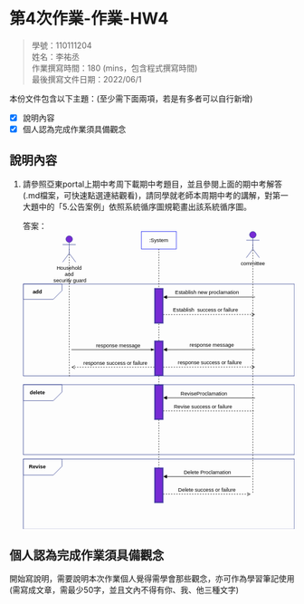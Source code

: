 # 第4次作業-作業-HW4
>
>學號：110111204
><br />
>姓名：李祐丞
><br />
>作業撰寫時間：180 (mins，包含程式撰寫時間)
><br />
>最後撰寫文件日期：2022/06/1
>

本份文件包含以下主題：(至少需下面兩項，若是有多者可以自行新增)
- [x] 說明內容
- [x] 個人認為完成作業須具備觀念

## 說明內容

1. 請參照亞東portal上期中考周下載期中考題目，並且參閱上面的期中考解答(.md檔案，可快速點選連結觀看)，請同學就老師本周期中考的講解，對第一大題中的「5.公告案例」依照系統循序圖規範畫出該系統循序圖。

    答案：<svg xmlns="http://www.w3.org/2000/svg" xmlns:xlink="http://www.w3.org/1999/xlink" version="1.1" width="621px" viewBox="-0.5 -0.5 621 681" content="&lt;mxfile&gt;&lt;diagram id=&quot;u11_YsqlWgxVqFmYNEy7&quot; name=&quot;第1頁&quot;&gt;&lt;mxGraphModel dx=&quot;831&quot; dy=&quot;568&quot; grid=&quot;1&quot; gridSize=&quot;10&quot; guides=&quot;1&quot; tooltips=&quot;1&quot; connect=&quot;1&quot; arrows=&quot;1&quot; fold=&quot;0&quot; page=&quot;1&quot; pageScale=&quot;1&quot; pageWidth=&quot;850&quot; pageHeight=&quot;1100&quot; math=&quot;0&quot; shadow=&quot;0&quot;&gt;&lt;root&gt;&lt;mxCell id=&quot;0&quot;/&gt;&lt;mxCell id=&quot;1&quot; parent=&quot;0&quot;/&gt;&lt;mxCell id=&quot;11&quot; value=&quot;&quot; style=&quot;group&quot; vertex=&quot;1&quot; connectable=&quot;0&quot; parent=&quot;1&quot;&gt;&lt;mxGeometry x=&quot;120&quot; y=&quot;130&quot; width=&quot;620&quot; height=&quot;210&quot; as=&quot;geometry&quot;/&gt;&lt;/mxCell&gt;&lt;mxCell id=&quot;3&quot; value=&quot;&quot; style=&quot;rounded=0;whiteSpace=wrap;html=1;strokeColor=#2f3d8e;fillColor=none;fillStyle=hatch;fontColor=#ffffff;&quot; parent=&quot;11&quot; vertex=&quot;1&quot;&gt;&lt;mxGeometry width=&quot;620&quot; height=&quot;210&quot; as=&quot;geometry&quot;/&gt;&lt;/mxCell&gt;&lt;mxCell id=&quot;5&quot; value=&quot;&quot; style=&quot;verticalLabelPosition=bottom;verticalAlign=top;html=1;shape=card;whiteSpace=wrap;size=20;arcSize=12;strokeColor=#2f3d8e;fillColor=none;rotation=-180;&quot; vertex=&quot;1&quot; parent=&quot;11&quot;&gt;&lt;mxGeometry width=&quot;88.57142857142857&quot; height=&quot;35&quot; as=&quot;geometry&quot;/&gt;&lt;/mxCell&gt;&lt;mxCell id=&quot;10&quot; value=&quot;&amp;lt;font style=&amp;quot;font-size: 12px;&amp;quot;&amp;gt;add&amp;lt;/font&amp;gt;&quot; style=&quot;text;strokeColor=none;fillColor=none;html=1;fontSize=24;fontStyle=1;verticalAlign=middle;align=center;&quot; vertex=&quot;1&quot; parent=&quot;11&quot;&gt;&lt;mxGeometry y=&quot;8.75&quot; width=&quot;63.265306122448955&quot; height=&quot;17.5&quot; as=&quot;geometry&quot;/&gt;&lt;/mxCell&gt;&lt;mxCell id=&quot;2&quot; value=&quot;:System&quot; style=&quot;rounded=0;whiteSpace=wrap;html=1;gradientColor=none;fillColor=none;strokeColor=#0A11F0;&quot; parent=&quot;1&quot; vertex=&quot;1&quot;&gt;&lt;mxGeometry x=&quot;390&quot; y=&quot;10&quot; width=&quot;80&quot; height=&quot;40&quot; as=&quot;geometry&quot;/&gt;&lt;/mxCell&gt;&lt;mxCell id=&quot;18&quot; value=&quot;&quot; style=&quot;edgeStyle=none;html=1;exitX=0.5;exitY=1;exitDx=0;exitDy=0;dashed=1;endArrow=none;endFill=0;&quot; edge=&quot;1&quot; parent=&quot;1&quot; source=&quot;2&quot; target=&quot;7&quot;&gt;&lt;mxGeometry relative=&quot;1&quot; as=&quot;geometry&quot;&gt;&lt;mxPoint x=&quot;-205&quot; y=&quot;320&quot; as=&quot;targetPoint&quot;/&gt;&lt;mxPoint x=&quot;-205&quot; y=&quot;-100&quot; as=&quot;sourcePoint&quot;/&gt;&lt;/mxGeometry&gt;&lt;/mxCell&gt;&lt;mxCell id=&quot;35&quot; style=&quot;edgeStyle=none;html=1;exitX=1;exitY=0.25;exitDx=0;exitDy=0;fontSize=12;startArrow=block;startFill=1;endArrow=none;endFill=0;&quot; edge=&quot;1&quot; parent=&quot;1&quot; source=&quot;7&quot;&gt;&lt;mxGeometry relative=&quot;1&quot; as=&quot;geometry&quot;&gt;&lt;mxPoint x=&quot;650&quot; y=&quot;159.72413793103453&quot; as=&quot;targetPoint&quot;/&gt;&lt;/mxGeometry&gt;&lt;/mxCell&gt;&lt;mxCell id=&quot;37&quot; value=&quot;Establish new proclamation&quot; style=&quot;edgeLabel;html=1;align=center;verticalAlign=middle;resizable=0;points=[];fontSize=12;labelBackgroundColor=none;&quot; vertex=&quot;1&quot; connectable=&quot;0&quot; parent=&quot;35&quot;&gt;&lt;mxGeometry x=&quot;0.1251&quot; relative=&quot;1&quot; as=&quot;geometry&quot;&gt;&lt;mxPoint x=&quot;-18&quot; y=&quot;-10&quot; as=&quot;offset&quot;/&gt;&lt;/mxGeometry&gt;&lt;/mxCell&gt;&lt;mxCell id=&quot;36&quot; style=&quot;edgeStyle=none;html=1;exitX=1;exitY=0.75;exitDx=0;exitDy=0;fontSize=12;startArrow=none;startFill=0;endArrow=open;endFill=0;dashed=1;&quot; edge=&quot;1&quot; parent=&quot;1&quot; source=&quot;7&quot;&gt;&lt;mxGeometry relative=&quot;1&quot; as=&quot;geometry&quot;&gt;&lt;mxPoint x=&quot;650&quot; y=&quot;199.72413793103453&quot; as=&quot;targetPoint&quot;/&gt;&lt;/mxGeometry&gt;&lt;/mxCell&gt;&lt;mxCell id=&quot;38&quot; value=&quot;&amp;lt;span style=&amp;quot;&amp;quot;&amp;gt;Establish&amp;amp;nbsp;&amp;amp;nbsp;success or failure&amp;amp;nbsp;&amp;amp;nbsp;&amp;lt;/span&amp;gt;&quot; style=&quot;edgeLabel;html=1;align=center;verticalAlign=middle;resizable=0;points=[];fontSize=12;labelBackgroundColor=none;&quot; vertex=&quot;1&quot; connectable=&quot;0&quot; parent=&quot;36&quot;&gt;&lt;mxGeometry x=&quot;-0.2295&quot; y=&quot;2&quot; relative=&quot;1&quot; as=&quot;geometry&quot;&gt;&lt;mxPoint x=&quot;19&quot; y=&quot;-8&quot; as=&quot;offset&quot;/&gt;&lt;/mxGeometry&gt;&lt;/mxCell&gt;&lt;mxCell id=&quot;7&quot; value=&quot;&quot; style=&quot;shape=ext;double=1;rounded=0;whiteSpace=wrap;html=1;strokeColor=#2f3d8e;fillColor=#772bd4;&quot; vertex=&quot;1&quot; parent=&quot;1&quot;&gt;&lt;mxGeometry x=&quot;420&quot; y=&quot;140&quot; width=&quot;20&quot; height=&quot;80&quot; as=&quot;geometry&quot;/&gt;&lt;/mxCell&gt;&lt;mxCell id=&quot;27&quot; style=&quot;edgeStyle=none;html=1;exitX=0.5;exitY=0;exitDx=0;exitDy=0;entryX=0.5;entryY=1;entryDx=0;entryDy=0;fontSize=12;startArrow=none;startFill=0;endArrow=none;endFill=0;dashed=1;&quot; edge=&quot;1&quot; parent=&quot;1&quot; source=&quot;26&quot; target=&quot;7&quot;&gt;&lt;mxGeometry relative=&quot;1&quot; as=&quot;geometry&quot;/&gt;&lt;/mxCell&gt;&lt;mxCell id=&quot;30&quot; style=&quot;edgeStyle=none;html=1;exitX=0;exitY=0.25;exitDx=0;exitDy=0;fontSize=12;startArrow=classicThin;startFill=1;endArrow=none;endFill=0;&quot; edge=&quot;1&quot; parent=&quot;1&quot; source=&quot;26&quot;&gt;&lt;mxGeometry relative=&quot;1&quot; as=&quot;geometry&quot;&gt;&lt;mxPoint x=&quot;230&quot; y=&quot;280&quot; as=&quot;targetPoint&quot;/&gt;&lt;/mxGeometry&gt;&lt;/mxCell&gt;&lt;mxCell id=&quot;34&quot; value=&quot;response message&quot; style=&quot;edgeLabel;html=1;align=center;verticalAlign=middle;resizable=0;points=[];fontSize=12;labelBackgroundColor=none;&quot; vertex=&quot;1&quot; connectable=&quot;0&quot; parent=&quot;30&quot;&gt;&lt;mxGeometry x=&quot;-0.114&quot; y=&quot;-1&quot; relative=&quot;1&quot; as=&quot;geometry&quot;&gt;&lt;mxPoint y=&quot;-9&quot; as=&quot;offset&quot;/&gt;&lt;/mxGeometry&gt;&lt;/mxCell&gt;&lt;mxCell id=&quot;31&quot; style=&quot;edgeStyle=none;html=1;exitX=0;exitY=0.75;exitDx=0;exitDy=0;fontSize=12;startArrow=none;startFill=0;endArrow=open;endFill=0;dashed=1;&quot; edge=&quot;1&quot; parent=&quot;1&quot; source=&quot;26&quot;&gt;&lt;mxGeometry relative=&quot;1&quot; as=&quot;geometry&quot;&gt;&lt;mxPoint x=&quot;230&quot; y=&quot;320.07317073170736&quot; as=&quot;targetPoint&quot;/&gt;&lt;/mxGeometry&gt;&lt;/mxCell&gt;&lt;mxCell id=&quot;33&quot; value=&quot;response&amp;amp;nbsp;success or failure &amp;amp;nbsp;&quot; style=&quot;edgeLabel;html=1;align=center;verticalAlign=middle;resizable=0;points=[];fontSize=12;labelBackgroundColor=none;&quot; vertex=&quot;1&quot; connectable=&quot;0&quot; parent=&quot;31&quot;&gt;&lt;mxGeometry x=&quot;-0.0869&quot; y=&quot;1&quot; relative=&quot;1&quot; as=&quot;geometry&quot;&gt;&lt;mxPoint y=&quot;-11&quot; as=&quot;offset&quot;/&gt;&lt;/mxGeometry&gt;&lt;/mxCell&gt;&lt;mxCell id=&quot;39&quot; style=&quot;edgeStyle=none;html=1;exitX=1;exitY=0.25;exitDx=0;exitDy=0;fontSize=12;startArrow=block;startFill=1;endArrow=none;endFill=0;&quot; edge=&quot;1&quot; parent=&quot;1&quot; source=&quot;26&quot;&gt;&lt;mxGeometry relative=&quot;1&quot; as=&quot;geometry&quot;&gt;&lt;mxPoint x=&quot;650&quot; y=&quot;279.72413793103453&quot; as=&quot;targetPoint&quot;/&gt;&lt;/mxGeometry&gt;&lt;/mxCell&gt;&lt;mxCell id=&quot;41&quot; value=&quot;&amp;lt;span style=&amp;quot;&amp;quot;&amp;gt;response message&amp;lt;/span&amp;gt;&quot; style=&quot;edgeLabel;html=1;align=center;verticalAlign=middle;resizable=0;points=[];fontSize=12;labelBackgroundColor=none;&quot; vertex=&quot;1&quot; connectable=&quot;0&quot; parent=&quot;39&quot;&gt;&lt;mxGeometry x=&quot;0.1054&quot; y=&quot;-1&quot; relative=&quot;1&quot; as=&quot;geometry&quot;&gt;&lt;mxPoint x=&quot;-6&quot; y=&quot;-11&quot; as=&quot;offset&quot;/&gt;&lt;/mxGeometry&gt;&lt;/mxCell&gt;&lt;mxCell id=&quot;40&quot; style=&quot;edgeStyle=none;html=1;exitX=1;exitY=0.75;exitDx=0;exitDy=0;dashed=1;fontSize=12;startArrow=none;startFill=0;endArrow=open;endFill=0;&quot; edge=&quot;1&quot; parent=&quot;1&quot; source=&quot;26&quot;&gt;&lt;mxGeometry relative=&quot;1&quot; as=&quot;geometry&quot;&gt;&lt;mxPoint x=&quot;650&quot; y=&quot;319.72413793103453&quot; as=&quot;targetPoint&quot;/&gt;&lt;/mxGeometry&gt;&lt;/mxCell&gt;&lt;mxCell id=&quot;42&quot; value=&quot;response&amp;amp;nbsp;success or failure&amp;amp;nbsp;&amp;amp;nbsp;&quot; style=&quot;edgeLabel;html=1;align=center;verticalAlign=middle;resizable=0;points=[];fontSize=12;labelBackgroundColor=none;&quot; vertex=&quot;1&quot; connectable=&quot;0&quot; parent=&quot;40&quot;&gt;&lt;mxGeometry x=&quot;0.2171&quot; y=&quot;3&quot; relative=&quot;1&quot; as=&quot;geometry&quot;&gt;&lt;mxPoint x=&quot;-18&quot; y=&quot;-7&quot; as=&quot;offset&quot;/&gt;&lt;/mxGeometry&gt;&lt;/mxCell&gt;&lt;mxCell id=&quot;48&quot; style=&quot;edgeStyle=none;html=1;exitX=0.5;exitY=1;exitDx=0;exitDy=0;entryX=0.5;entryY=0;entryDx=0;entryDy=0;fontSize=12;startArrow=none;startFill=0;endArrow=none;endFill=0;dashed=1;&quot; edge=&quot;1&quot; parent=&quot;1&quot; source=&quot;26&quot; target=&quot;47&quot;&gt;&lt;mxGeometry relative=&quot;1&quot; as=&quot;geometry&quot;/&gt;&lt;/mxCell&gt;&lt;mxCell id=&quot;26&quot; value=&quot;&quot; style=&quot;shape=ext;double=1;rounded=0;whiteSpace=wrap;html=1;strokeColor=#2f3d8e;fillColor=#772bd4;&quot; vertex=&quot;1&quot; parent=&quot;1&quot;&gt;&lt;mxGeometry x=&quot;420&quot; y=&quot;260&quot; width=&quot;20&quot; height=&quot;80&quot; as=&quot;geometry&quot;/&gt;&lt;/mxCell&gt;&lt;mxCell id=&quot;49&quot; style=&quot;edgeStyle=none;html=1;exitX=1;exitY=0.25;exitDx=0;exitDy=0;fontSize=12;startArrow=block;startFill=1;endArrow=none;endFill=0;&quot; edge=&quot;1&quot; parent=&quot;1&quot;&gt;&lt;mxGeometry relative=&quot;1&quot; as=&quot;geometry&quot;&gt;&lt;mxPoint x=&quot;650&quot; y=&quot;390.33333333333337&quot; as=&quot;targetPoint&quot;/&gt;&lt;mxPoint x=&quot;440&quot; y=&quot;389.9999999999999&quot; as=&quot;sourcePoint&quot;/&gt;&lt;/mxGeometry&gt;&lt;/mxCell&gt;&lt;mxCell id=&quot;57&quot; value=&quot;ReviseProclamation&quot; style=&quot;edgeLabel;html=1;align=center;verticalAlign=middle;resizable=0;points=[];fontSize=12;labelBackgroundColor=none;&quot; vertex=&quot;1&quot; connectable=&quot;0&quot; parent=&quot;49&quot;&gt;&lt;mxGeometry x=&quot;-0.1207&quot; y=&quot;2&quot; relative=&quot;1&quot; as=&quot;geometry&quot;&gt;&lt;mxPoint y=&quot;-8&quot; as=&quot;offset&quot;/&gt;&lt;/mxGeometry&gt;&lt;/mxCell&gt;&lt;mxCell id=&quot;50&quot; style=&quot;edgeStyle=none;html=1;exitX=1;exitY=0.75;exitDx=0;exitDy=0;dashed=1;fontSize=12;startArrow=none;startFill=0;endArrow=none;endFill=0;&quot; edge=&quot;1&quot; parent=&quot;1&quot; source=&quot;47&quot;&gt;&lt;mxGeometry relative=&quot;1&quot; as=&quot;geometry&quot;&gt;&lt;mxPoint x=&quot;650&quot; y=&quot;420.33333333333337&quot; as=&quot;targetPoint&quot;/&gt;&lt;/mxGeometry&gt;&lt;/mxCell&gt;&lt;mxCell id=&quot;58&quot; value=&quot;&amp;lt;span style=&amp;quot;&amp;quot;&amp;gt;Revise success or failure&amp;lt;/span&amp;gt;&quot; style=&quot;edgeLabel;html=1;align=center;verticalAlign=middle;resizable=0;points=[];fontSize=12;labelBackgroundColor=none;&quot; vertex=&quot;1&quot; connectable=&quot;0&quot; parent=&quot;50&quot;&gt;&lt;mxGeometry x=&quot;-0.1445&quot; y=&quot;3&quot; relative=&quot;1&quot; as=&quot;geometry&quot;&gt;&lt;mxPoint y=&quot;-7&quot; as=&quot;offset&quot;/&gt;&lt;/mxGeometry&gt;&lt;/mxCell&gt;&lt;mxCell id=&quot;54&quot; style=&quot;edgeStyle=none;html=1;exitX=0.5;exitY=1;exitDx=0;exitDy=0;entryX=0.5;entryY=0;entryDx=0;entryDy=0;fontSize=12;startArrow=none;startFill=0;endArrow=none;endFill=0;dashed=1;&quot; edge=&quot;1&quot; parent=&quot;1&quot; source=&quot;47&quot; target=&quot;51&quot;&gt;&lt;mxGeometry relative=&quot;1&quot; as=&quot;geometry&quot;/&gt;&lt;/mxCell&gt;&lt;mxCell id=&quot;47&quot; value=&quot;&quot; style=&quot;shape=ext;double=1;rounded=0;whiteSpace=wrap;html=1;strokeColor=#2f3d8e;fillColor=#772bd4;&quot; vertex=&quot;1&quot; parent=&quot;1&quot;&gt;&lt;mxGeometry x=&quot;420&quot; y=&quot;360&quot; width=&quot;20&quot; height=&quot;80&quot; as=&quot;geometry&quot;/&gt;&lt;/mxCell&gt;&lt;mxCell id=&quot;52&quot; style=&quot;edgeStyle=none;html=1;exitX=1;exitY=0.25;exitDx=0;exitDy=0;fontSize=12;startArrow=block;startFill=1;endArrow=none;endFill=0;&quot; edge=&quot;1&quot; parent=&quot;1&quot; source=&quot;51&quot;&gt;&lt;mxGeometry relative=&quot;1&quot; as=&quot;geometry&quot;&gt;&lt;mxPoint x=&quot;640&quot; y=&quot;570.3333333333334&quot; as=&quot;targetPoint&quot;/&gt;&lt;/mxGeometry&gt;&lt;/mxCell&gt;&lt;mxCell id=&quot;55&quot; value=&quot;Delete Proclamation&quot; style=&quot;edgeLabel;html=1;align=center;verticalAlign=middle;resizable=0;points=[];fontSize=12;labelBackgroundColor=none;&quot; vertex=&quot;1&quot; connectable=&quot;0&quot; parent=&quot;52&quot;&gt;&lt;mxGeometry x=&quot;0.265&quot; y=&quot;3&quot; relative=&quot;1&quot; as=&quot;geometry&quot;&gt;&lt;mxPoint x=&quot;-27&quot; y=&quot;-7&quot; as=&quot;offset&quot;/&gt;&lt;/mxGeometry&gt;&lt;/mxCell&gt;&lt;mxCell id=&quot;53&quot; style=&quot;edgeStyle=none;html=1;exitX=1;exitY=0.75;exitDx=0;exitDy=0;fontSize=12;startArrow=none;startFill=0;endArrow=open;endFill=0;dashed=1;&quot; edge=&quot;1&quot; parent=&quot;1&quot; source=&quot;51&quot;&gt;&lt;mxGeometry relative=&quot;1&quot; as=&quot;geometry&quot;&gt;&lt;mxPoint x=&quot;640&quot; y=&quot;610.3333333333334&quot; as=&quot;targetPoint&quot;/&gt;&lt;/mxGeometry&gt;&lt;/mxCell&gt;&lt;mxCell id=&quot;56&quot; value=&quot;Delete success or failure&quot; style=&quot;edgeLabel;html=1;align=center;verticalAlign=middle;resizable=0;points=[];fontSize=12;labelBackgroundColor=none;&quot; vertex=&quot;1&quot; connectable=&quot;0&quot; parent=&quot;53&quot;&gt;&lt;mxGeometry x=&quot;0.2067&quot; relative=&quot;1&quot; as=&quot;geometry&quot;&gt;&lt;mxPoint x=&quot;-21&quot; y=&quot;-10&quot; as=&quot;offset&quot;/&gt;&lt;/mxGeometry&gt;&lt;/mxCell&gt;&lt;mxCell id=&quot;51&quot; value=&quot;&quot; style=&quot;shape=ext;double=1;rounded=0;whiteSpace=wrap;html=1;strokeColor=#2f3d8e;fillColor=#772bd4;&quot; vertex=&quot;1&quot; parent=&quot;1&quot;&gt;&lt;mxGeometry x=&quot;420&quot; y=&quot;550&quot; width=&quot;20&quot; height=&quot;80&quot; as=&quot;geometry&quot;/&gt;&lt;/mxCell&gt;&lt;mxCell id=&quot;17&quot; style=&quot;edgeStyle=none;html=1;exitX=0.5;exitY=0.5;exitDx=0;exitDy=0;exitPerimeter=0;dashed=1;fontSize=12;endArrow=none;endFill=0;entryX=0.17;entryY=1.011;entryDx=0;entryDy=0;entryPerimeter=0;&quot; edge=&quot;1&quot; parent=&quot;1&quot; source=&quot;13&quot; target=&quot;3&quot;&gt;&lt;mxGeometry relative=&quot;1&quot; as=&quot;geometry&quot;&gt;&lt;mxPoint x=&quot;225&quot; y=&quot;470&quot; as=&quot;targetPoint&quot;/&gt;&lt;Array as=&quot;points&quot;&gt;&lt;mxPoint x=&quot;225&quot; y=&quot;290&quot;/&gt;&lt;/Array&gt;&lt;/mxGeometry&gt;&lt;/mxCell&gt;&lt;mxCell id=&quot;13&quot; value=&quot;Household&amp;lt;br&amp;gt;and&amp;lt;br&amp;gt;&amp;amp;nbsp;security guard&quot; style=&quot;shape=umlActor;verticalLabelPosition=bottom;verticalAlign=top;html=1;strokeColor=#2f3d8e;fontSize=12;fillColor=#772bd4;&quot; vertex=&quot;1&quot; parent=&quot;1&quot;&gt;&lt;mxGeometry x=&quot;210&quot; y=&quot;20&quot; width=&quot;30&quot; height=&quot;60&quot; as=&quot;geometry&quot;/&gt;&lt;/mxCell&gt;&lt;mxCell id=&quot;16&quot; style=&quot;edgeStyle=none;html=1;exitX=0.5;exitY=0.5;exitDx=0;exitDy=0;exitPerimeter=0;fontSize=12;dashed=1;endArrow=none;endFill=0;&quot; edge=&quot;1&quot; parent=&quot;1&quot; source=&quot;15&quot;&gt;&lt;mxGeometry relative=&quot;1&quot; as=&quot;geometry&quot;&gt;&lt;mxPoint x=&quot;645&quot; y=&quot;610&quot; as=&quot;targetPoint&quot;/&gt;&lt;/mxGeometry&gt;&lt;/mxCell&gt;&lt;mxCell id=&quot;15&quot; value=&quot;committee&quot; style=&quot;shape=umlActor;verticalLabelPosition=bottom;verticalAlign=top;html=1;strokeColor=#2f3d8e;fontSize=12;fillColor=#772bd4;&quot; vertex=&quot;1&quot; parent=&quot;1&quot;&gt;&lt;mxGeometry x=&quot;630&quot; y=&quot;10&quot; width=&quot;30&quot; height=&quot;60&quot; as=&quot;geometry&quot;/&gt;&lt;/mxCell&gt;&lt;mxCell id=&quot;45&quot; value=&quot;&quot; style=&quot;verticalLabelPosition=bottom;verticalAlign=top;html=1;shape=card;whiteSpace=wrap;size=20;arcSize=12;strokeColor=#2f3d8e;fillColor=none;rotation=-180;&quot; vertex=&quot;1&quot; parent=&quot;1&quot;&gt;&lt;mxGeometry x=&quot;120&quot; y=&quot;360&quot; width=&quot;88.57142857142857&quot; height=&quot;36.66666666666666&quot; as=&quot;geometry&quot;/&gt;&lt;/mxCell&gt;&lt;mxCell id=&quot;46&quot; value=&quot;&amp;lt;font style=&amp;quot;font-size: 12px;&amp;quot;&amp;gt;delete&amp;lt;/font&amp;gt;&quot; style=&quot;text;strokeColor=none;fillColor=none;html=1;fontSize=24;fontStyle=1;verticalAlign=middle;align=center;&quot; vertex=&quot;1&quot; parent=&quot;1&quot;&gt;&lt;mxGeometry x=&quot;120&quot; y=&quot;369.16666666666663&quot; width=&quot;63.265306122448955&quot; height=&quot;18.33333333333333&quot; as=&quot;geometry&quot;/&gt;&lt;/mxCell&gt;&lt;mxCell id=&quot;44&quot; value=&quot;&quot; style=&quot;rounded=0;whiteSpace=wrap;html=1;strokeColor=#2f3d8e;fillColor=none;fillStyle=hatch;fontColor=#ffffff;&quot; vertex=&quot;1&quot; parent=&quot;1&quot;&gt;&lt;mxGeometry x=&quot;120&quot; y=&quot;360&quot; width=&quot;620&quot; height=&quot;160&quot; as=&quot;geometry&quot;/&gt;&lt;/mxCell&gt;&lt;mxCell id=&quot;64&quot; value=&quot;&quot; style=&quot;verticalLabelPosition=bottom;verticalAlign=top;html=1;shape=card;whiteSpace=wrap;size=20;arcSize=12;strokeColor=#2f3d8e;fillColor=none;rotation=-180;&quot; vertex=&quot;1&quot; parent=&quot;1&quot;&gt;&lt;mxGeometry x=&quot;120&quot; y=&quot;530&quot; width=&quot;88.57142857142857&quot; height=&quot;36.66666666666666&quot; as=&quot;geometry&quot;/&gt;&lt;/mxCell&gt;&lt;mxCell id=&quot;65&quot; value=&quot;&amp;lt;font style=&amp;quot;font-size: 12px;&amp;quot;&amp;gt;Revise&amp;lt;/font&amp;gt;&quot; style=&quot;text;strokeColor=none;fillColor=none;html=1;fontSize=24;fontStyle=1;verticalAlign=middle;align=center;&quot; vertex=&quot;1&quot; parent=&quot;1&quot;&gt;&lt;mxGeometry x=&quot;120&quot; y=&quot;539.1666666666666&quot; width=&quot;63.265306122448955&quot; height=&quot;18.33333333333333&quot; as=&quot;geometry&quot;/&gt;&lt;/mxCell&gt;&lt;mxCell id=&quot;66&quot; value=&quot;&quot; style=&quot;rounded=0;whiteSpace=wrap;html=1;strokeColor=#2f3d8e;fillColor=none;fillStyle=hatch;fontColor=#ffffff;&quot; vertex=&quot;1&quot; parent=&quot;1&quot;&gt;&lt;mxGeometry x=&quot;120&quot; y=&quot;530&quot; width=&quot;620&quot; height=&quot;160&quot; as=&quot;geometry&quot;/&gt;&lt;/mxCell&gt;&lt;/root&gt;&lt;/mxGraphModel&gt;&lt;/diagram&gt;&lt;/mxfile&gt;" onclick="(function(svg){var src=window.event.target||window.event.srcElement;while (src!=null&amp;&amp;src.nodeName.toLowerCase()!='a'){src=src.parentNode;}if(src==null){if(svg.wnd!=null&amp;&amp;!svg.wnd.closed){svg.wnd.focus();}else{var r=function(evt){if(evt.data=='ready'&amp;&amp;evt.source==svg.wnd){svg.wnd.postMessage(decodeURIComponent(svg.getAttribute('content')),'*');window.removeEventListener('message',r);}};window.addEventListener('message',r);svg.wnd=window.open('https://viewer.diagrams.net/?client=1&amp;page=0&amp;edit=_blank');}}})(this);" style="cursor:pointer;max-width:100%;max-height:681px;"><defs/><g><rect x="0" y="120" width="620" height="210" fill="none" stroke="#2f3d8e" pointer-events="none"/><path d="M 20 120 L 88.57 120 L 88.57 155 L 0 155 L 0 140 Z" fill="none" stroke="#2f3d8e" stroke-miterlimit="10" transform="rotate(-180,44.29,137.5)" pointer-events="none"/><g transform="translate(-0.5 -0.5)"><switch><foreignObject pointer-events="none" width="100%" height="100%" requiredFeatures="http://www.w3.org/TR/SVG11/feature#Extensibility" style="overflow: visible; text-align: left;"><div xmlns="http://www.w3.org/1999/xhtml" style="display: flex; align-items: unsafe center; justify-content: unsafe center; width: 1px; height: 1px; padding-top: 138px; margin-left: 32px;"><div data-drawio-colors="color: rgb(0, 0, 0); " style="box-sizing: border-box; font-size: 0px; text-align: center;"><div style="display: inline-block; font-size: 24px; font-family: Helvetica; color: rgb(0, 0, 0); line-height: 1.2; pointer-events: none; font-weight: bold; white-space: nowrap;"><font style="font-size: 12px;">add</font></div></div></div></foreignObject><text x="32" y="145" fill="rgb(0, 0, 0)" font-family="Helvetica" font-size="24px" text-anchor="middle" font-weight="bold">add</text></switch></g><rect x="270" y="0" width="80" height="40" fill="none" stroke="#0a11f0" pointer-events="none"/><g transform="translate(-0.5 -0.5)"><switch><foreignObject pointer-events="none" width="100%" height="100%" requiredFeatures="http://www.w3.org/TR/SVG11/feature#Extensibility" style="overflow: visible; text-align: left;"><div xmlns="http://www.w3.org/1999/xhtml" style="display: flex; align-items: unsafe center; justify-content: unsafe center; width: 78px; height: 1px; padding-top: 20px; margin-left: 271px;"><div data-drawio-colors="color: rgb(0, 0, 0); " style="box-sizing: border-box; font-size: 0px; text-align: center;"><div style="display: inline-block; font-size: 12px; font-family: Helvetica; color: rgb(0, 0, 0); line-height: 1.2; pointer-events: none; white-space: normal; overflow-wrap: normal;">:System</div></div></div></foreignObject><text x="310" y="24" fill="rgb(0, 0, 0)" font-family="Helvetica" font-size="12px" text-anchor="middle">:System</text></switch></g><path d="M 310 40 L 310 130" fill="none" stroke="rgb(0, 0, 0)" stroke-miterlimit="10" stroke-dasharray="3 3" pointer-events="none"/><path d="M 328.12 149.99 L 530 149.72" fill="none" stroke="rgb(0, 0, 0)" stroke-miterlimit="10" pointer-events="none"/><path d="M 321.12 150 L 328.11 146.49 L 328.12 153.49 Z" fill="rgb(0, 0, 0)" stroke="rgb(0, 0, 0)" stroke-miterlimit="10" pointer-events="none"/><g transform="translate(-0.5 -0.5)"><switch><foreignObject pointer-events="none" width="100%" height="100%" requiredFeatures="http://www.w3.org/TR/SVG11/feature#Extensibility" style="overflow: visible; text-align: left;"><div xmlns="http://www.w3.org/1999/xhtml" style="display: flex; align-items: unsafe center; justify-content: unsafe center; width: 1px; height: 1px; padding-top: 140px; margin-left: 420px;"><div data-drawio-colors="color: rgb(0, 0, 0); " style="box-sizing: border-box; font-size: 0px; text-align: center;"><div style="display: inline-block; font-size: 12px; font-family: Helvetica; color: rgb(0, 0, 0); line-height: 1.2; pointer-events: none; white-space: nowrap;">Establish new proclamation</div></div></div></foreignObject><text x="420" y="144" fill="rgb(0, 0, 0)" font-family="Helvetica" font-size="12px" text-anchor="middle">Establish new proclamation</text></switch></g><path d="M 320 190 L 527.76 189.73" fill="none" stroke="rgb(0, 0, 0)" stroke-miterlimit="10" stroke-dasharray="3 3" pointer-events="none"/><path d="M 521.89 193.23 L 528.88 189.73 L 521.88 186.23" fill="none" stroke="rgb(0, 0, 0)" stroke-miterlimit="10" pointer-events="none"/><g transform="translate(-0.5 -0.5)"><switch><foreignObject pointer-events="none" width="100%" height="100%" requiredFeatures="http://www.w3.org/TR/SVG11/feature#Extensibility" style="overflow: visible; text-align: left;"><div xmlns="http://www.w3.org/1999/xhtml" style="display: flex; align-items: unsafe center; justify-content: unsafe center; width: 1px; height: 1px; padding-top: 180px; margin-left: 420px;"><div data-drawio-colors="color: rgb(0, 0, 0); " style="box-sizing: border-box; font-size: 0px; text-align: center;"><div style="display: inline-block; font-size: 12px; font-family: Helvetica; color: rgb(0, 0, 0); line-height: 1.2; pointer-events: none; white-space: nowrap;"><span style="">Establish  success or failure  </span></div></div></div></foreignObject><text x="420" y="184" fill="rgb(0, 0, 0)" font-family="Helvetica" font-size="12px" text-anchor="middle">Establish  success or failure  </text></switch></g><rect x="300" y="130" width="20" height="80" fill="#772bd4" stroke="#2f3d8e" pointer-events="none"/><rect x="302" y="132" width="16" height="76" fill="#772bd4" stroke="#2f3d8e" pointer-events="none"/><path d="M 310 250 L 310 210" fill="none" stroke="rgb(0, 0, 0)" stroke-miterlimit="10" stroke-dasharray="3 3" pointer-events="none"/><path d="M 293.63 270 L 110 270" fill="none" stroke="rgb(0, 0, 0)" stroke-miterlimit="10" pointer-events="none"/><path d="M 298.88 270 L 291.88 272.33 L 293.63 270 L 291.88 267.67 Z" fill="rgb(0, 0, 0)" stroke="rgb(0, 0, 0)" stroke-miterlimit="10" pointer-events="none"/><g transform="translate(-0.5 -0.5)"><switch><foreignObject pointer-events="none" width="100%" height="100%" requiredFeatures="http://www.w3.org/TR/SVG11/feature#Extensibility" style="overflow: visible; text-align: left;"><div xmlns="http://www.w3.org/1999/xhtml" style="display: flex; align-items: unsafe center; justify-content: unsafe center; width: 1px; height: 1px; padding-top: 261px; margin-left: 217px;"><div data-drawio-colors="color: rgb(0, 0, 0); " style="box-sizing: border-box; font-size: 0px; text-align: center;"><div style="display: inline-block; font-size: 12px; font-family: Helvetica; color: rgb(0, 0, 0); line-height: 1.2; pointer-events: none; white-space: nowrap;">response message</div></div></div></foreignObject><text x="217" y="264" fill="rgb(0, 0, 0)" font-family="Helvetica" font-size="12px" text-anchor="middle">response message</text></switch></g><path d="M 300 310 L 112.24 310.07" fill="none" stroke="rgb(0, 0, 0)" stroke-miterlimit="10" stroke-dasharray="3 3" pointer-events="none"/><path d="M 118.12 306.57 L 111.12 310.07 L 118.12 313.57" fill="none" stroke="rgb(0, 0, 0)" stroke-miterlimit="10" pointer-events="none"/><g transform="translate(-0.5 -0.5)"><switch><foreignObject pointer-events="none" width="100%" height="100%" requiredFeatures="http://www.w3.org/TR/SVG11/feature#Extensibility" style="overflow: visible; text-align: left;"><div xmlns="http://www.w3.org/1999/xhtml" style="display: flex; align-items: unsafe center; justify-content: unsafe center; width: 1px; height: 1px; padding-top: 301px; margin-left: 214px;"><div data-drawio-colors="color: rgb(0, 0, 0); " style="box-sizing: border-box; font-size: 0px; text-align: center;"><div style="display: inline-block; font-size: 12px; font-family: Helvetica; color: rgb(0, 0, 0); line-height: 1.2; pointer-events: none; white-space: nowrap;">response success or failure  </div></div></div></foreignObject><text x="214" y="304" fill="rgb(0, 0, 0)" font-family="Helvetica" font-size="12px" text-anchor="middle">response success or failure  </text></switch></g><path d="M 328.12 269.99 L 530 269.72" fill="none" stroke="rgb(0, 0, 0)" stroke-miterlimit="10" pointer-events="none"/><path d="M 321.12 270 L 328.11 266.49 L 328.12 273.49 Z" fill="rgb(0, 0, 0)" stroke="rgb(0, 0, 0)" stroke-miterlimit="10" pointer-events="none"/><g transform="translate(-0.5 -0.5)"><switch><foreignObject pointer-events="none" width="100%" height="100%" requiredFeatures="http://www.w3.org/TR/SVG11/feature#Extensibility" style="overflow: visible; text-align: left;"><div xmlns="http://www.w3.org/1999/xhtml" style="display: flex; align-items: unsafe center; justify-content: unsafe center; width: 1px; height: 1px; padding-top: 260px; margin-left: 431px;"><div data-drawio-colors="color: rgb(0, 0, 0); " style="box-sizing: border-box; font-size: 0px; text-align: center;"><div style="display: inline-block; font-size: 12px; font-family: Helvetica; color: rgb(0, 0, 0); line-height: 1.2; pointer-events: none; white-space: nowrap;"><span style="">response message</span></div></div></div></foreignObject><text x="431" y="264" fill="rgb(0, 0, 0)" font-family="Helvetica" font-size="12px" text-anchor="middle">response message</text></switch></g><path d="M 320 310 L 527.76 309.73" fill="none" stroke="rgb(0, 0, 0)" stroke-miterlimit="10" stroke-dasharray="3 3" pointer-events="none"/><path d="M 521.89 313.23 L 528.88 309.73 L 521.88 306.23" fill="none" stroke="rgb(0, 0, 0)" stroke-miterlimit="10" pointer-events="none"/><g transform="translate(-0.5 -0.5)"><switch><foreignObject pointer-events="none" width="100%" height="100%" requiredFeatures="http://www.w3.org/TR/SVG11/feature#Extensibility" style="overflow: visible; text-align: left;"><div xmlns="http://www.w3.org/1999/xhtml" style="display: flex; align-items: unsafe center; justify-content: unsafe center; width: 1px; height: 1px; padding-top: 300px; margin-left: 430px;"><div data-drawio-colors="color: rgb(0, 0, 0); " style="box-sizing: border-box; font-size: 0px; text-align: center;"><div style="display: inline-block; font-size: 12px; font-family: Helvetica; color: rgb(0, 0, 0); line-height: 1.2; pointer-events: none; white-space: nowrap;">response success or failure  </div></div></div></foreignObject><text x="430" y="304" fill="rgb(0, 0, 0)" font-family="Helvetica" font-size="12px" text-anchor="middle">response success or failure  </text></switch></g><path d="M 310 330 L 310 350" fill="none" stroke="rgb(0, 0, 0)" stroke-miterlimit="10" stroke-dasharray="3 3" pointer-events="none"/><rect x="300" y="250" width="20" height="80" fill="#772bd4" stroke="#2f3d8e" pointer-events="none"/><rect x="302" y="252" width="16" height="76" fill="#772bd4" stroke="#2f3d8e" pointer-events="none"/><path d="M 328.12 380.01 L 530 380.33" fill="none" stroke="rgb(0, 0, 0)" stroke-miterlimit="10" pointer-events="none"/><path d="M 321.12 380 L 328.12 376.51 L 328.11 383.51 Z" fill="rgb(0, 0, 0)" stroke="rgb(0, 0, 0)" stroke-miterlimit="10" pointer-events="none"/><g transform="translate(-0.5 -0.5)"><switch><foreignObject pointer-events="none" width="100%" height="100%" requiredFeatures="http://www.w3.org/TR/SVG11/feature#Extensibility" style="overflow: visible; text-align: left;"><div xmlns="http://www.w3.org/1999/xhtml" style="display: flex; align-items: unsafe center; justify-content: unsafe center; width: 1px; height: 1px; padding-top: 371px; margin-left: 413px;"><div data-drawio-colors="color: rgb(0, 0, 0); " style="box-sizing: border-box; font-size: 0px; text-align: center;"><div style="display: inline-block; font-size: 12px; font-family: Helvetica; color: rgb(0, 0, 0); line-height: 1.2; pointer-events: none; white-space: nowrap;">ReviseProclamation</div></div></div></foreignObject><text x="413" y="374" fill="rgb(0, 0, 0)" font-family="Helvetica" font-size="12px" text-anchor="middle">ReviseProclamation</text></switch></g><path d="M 320 410 L 530 410.33" fill="none" stroke="rgb(0, 0, 0)" stroke-miterlimit="10" stroke-dasharray="3 3" pointer-events="none"/><g transform="translate(-0.5 -0.5)"><switch><foreignObject pointer-events="none" width="100%" height="100%" requiredFeatures="http://www.w3.org/TR/SVG11/feature#Extensibility" style="overflow: visible; text-align: left;"><div xmlns="http://www.w3.org/1999/xhtml" style="display: flex; align-items: unsafe center; justify-content: unsafe center; width: 1px; height: 1px; padding-top: 401px; margin-left: 411px;"><div data-drawio-colors="color: rgb(0, 0, 0); " style="box-sizing: border-box; font-size: 0px; text-align: center;"><div style="display: inline-block; font-size: 12px; font-family: Helvetica; color: rgb(0, 0, 0); line-height: 1.2; pointer-events: none; white-space: nowrap;"><span style="">Revise success or failure</span></div></div></div></foreignObject><text x="411" y="404" fill="rgb(0, 0, 0)" font-family="Helvetica" font-size="12px" text-anchor="middle">Revise success or failure</text></switch></g><path d="M 310 430 L 310 540" fill="none" stroke="rgb(0, 0, 0)" stroke-miterlimit="10" stroke-dasharray="3 3" pointer-events="none"/><rect x="300" y="350" width="20" height="80" fill="#772bd4" stroke="#2f3d8e" pointer-events="none"/><rect x="302" y="352" width="16" height="76" fill="#772bd4" stroke="#2f3d8e" pointer-events="none"/><path d="M 328.12 560.01 L 520 560.33" fill="none" stroke="rgb(0, 0, 0)" stroke-miterlimit="10" pointer-events="none"/><path d="M 321.12 560 L 328.12 556.51 L 328.11 563.51 Z" fill="rgb(0, 0, 0)" stroke="rgb(0, 0, 0)" stroke-miterlimit="10" pointer-events="none"/><g transform="translate(-0.5 -0.5)"><switch><foreignObject pointer-events="none" width="100%" height="100%" requiredFeatures="http://www.w3.org/TR/SVG11/feature#Extensibility" style="overflow: visible; text-align: left;"><div xmlns="http://www.w3.org/1999/xhtml" style="display: flex; align-items: unsafe center; justify-content: unsafe center; width: 1px; height: 1px; padding-top: 551px; margin-left: 421px;"><div data-drawio-colors="color: rgb(0, 0, 0); " style="box-sizing: border-box; font-size: 0px; text-align: center;"><div style="display: inline-block; font-size: 12px; font-family: Helvetica; color: rgb(0, 0, 0); line-height: 1.2; pointer-events: none; white-space: nowrap;">Delete Proclamation</div></div></div></foreignObject><text x="421" y="554" fill="rgb(0, 0, 0)" font-family="Helvetica" font-size="12px" text-anchor="middle">Delete Proclamation</text></switch></g><path d="M 320 600 L 517.76 600.33" fill="none" stroke="rgb(0, 0, 0)" stroke-miterlimit="10" stroke-dasharray="3 3" pointer-events="none"/><path d="M 511.88 603.82 L 518.88 600.33 L 511.89 596.82" fill="none" stroke="rgb(0, 0, 0)" stroke-miterlimit="10" pointer-events="none"/><g transform="translate(-0.5 -0.5)"><switch><foreignObject pointer-events="none" width="100%" height="100%" requiredFeatures="http://www.w3.org/TR/SVG11/feature#Extensibility" style="overflow: visible; text-align: left;"><div xmlns="http://www.w3.org/1999/xhtml" style="display: flex; align-items: unsafe center; justify-content: unsafe center; width: 1px; height: 1px; padding-top: 591px; margin-left: 420px;"><div data-drawio-colors="color: rgb(0, 0, 0); " style="box-sizing: border-box; font-size: 0px; text-align: center;"><div style="display: inline-block; font-size: 12px; font-family: Helvetica; color: rgb(0, 0, 0); line-height: 1.2; pointer-events: none; white-space: nowrap;">Delete success or failure</div></div></div></foreignObject><text x="420" y="594" fill="rgb(0, 0, 0)" font-family="Helvetica" font-size="12px" text-anchor="middle">Delete success or failure</text></switch></g><rect x="300" y="540" width="20" height="80" fill="#772bd4" stroke="#2f3d8e" pointer-events="none"/><rect x="302" y="542" width="16" height="76" fill="#772bd4" stroke="#2f3d8e" pointer-events="none"/><path d="M 105 40 L 105 270 Q 105 280 105.08 290 L 105.4 332.31" fill="none" stroke="rgb(0, 0, 0)" stroke-miterlimit="10" stroke-dasharray="3 3" pointer-events="none"/><ellipse cx="105" cy="17.5" rx="7.5" ry="7.5" fill="#772bd4" stroke="#2f3d8e" pointer-events="none"/><path d="M 105 25 L 105 50 M 105 30 L 90 30 M 105 30 L 120 30 M 105 50 L 90 70 M 105 50 L 120 70" fill="none" stroke="#2f3d8e" stroke-miterlimit="10" pointer-events="none"/><g transform="translate(-0.5 -0.5)"><switch><foreignObject pointer-events="none" width="100%" height="100%" requiredFeatures="http://www.w3.org/TR/SVG11/feature#Extensibility" style="overflow: visible; text-align: left;"><div xmlns="http://www.w3.org/1999/xhtml" style="display: flex; align-items: unsafe flex-start; justify-content: unsafe center; width: 1px; height: 1px; padding-top: 77px; margin-left: 105px;"><div data-drawio-colors="color: rgb(0, 0, 0); " style="box-sizing: border-box; font-size: 0px; text-align: center;"><div style="display: inline-block; font-size: 12px; font-family: Helvetica; color: rgb(0, 0, 0); line-height: 1.2; pointer-events: none; white-space: nowrap;">Household<br />and<br /> security guard</div></div></div></foreignObject><text x="105" y="89" fill="rgb(0, 0, 0)" font-family="Helvetica" font-size="12px" text-anchor="middle">House...</text></switch></g><path d="M 525 30 L 525 600" fill="none" stroke="rgb(0, 0, 0)" stroke-miterlimit="10" stroke-dasharray="3 3" pointer-events="none"/><ellipse cx="525" cy="7.5" rx="7.5" ry="7.5" fill="#772bd4" stroke="#2f3d8e" pointer-events="none"/><path d="M 525 15 L 525 40 M 525 20 L 510 20 M 525 20 L 540 20 M 525 40 L 510 60 M 525 40 L 540 60" fill="none" stroke="#2f3d8e" stroke-miterlimit="10" pointer-events="none"/><g transform="translate(-0.5 -0.5)"><switch><foreignObject pointer-events="none" width="100%" height="100%" requiredFeatures="http://www.w3.org/TR/SVG11/feature#Extensibility" style="overflow: visible; text-align: left;"><div xmlns="http://www.w3.org/1999/xhtml" style="display: flex; align-items: unsafe flex-start; justify-content: unsafe center; width: 1px; height: 1px; padding-top: 67px; margin-left: 525px;"><div data-drawio-colors="color: rgb(0, 0, 0); " style="box-sizing: border-box; font-size: 0px; text-align: center;"><div style="display: inline-block; font-size: 12px; font-family: Helvetica; color: rgb(0, 0, 0); line-height: 1.2; pointer-events: none; white-space: nowrap;">committee</div></div></div></foreignObject><text x="525" y="79" fill="rgb(0, 0, 0)" font-family="Helvetica" font-size="12px" text-anchor="middle">commi...</text></switch></g><path d="M 20 350 L 88.57 350 L 88.57 386.67 L 0 386.67 L 0 370 Z" fill="none" stroke="#2f3d8e" stroke-miterlimit="10" transform="rotate(-180,44.29,368.33)" pointer-events="none"/><g transform="translate(-0.5 -0.5)"><switch><foreignObject pointer-events="none" width="100%" height="100%" requiredFeatures="http://www.w3.org/TR/SVG11/feature#Extensibility" style="overflow: visible; text-align: left;"><div xmlns="http://www.w3.org/1999/xhtml" style="display: flex; align-items: unsafe center; justify-content: unsafe center; width: 1px; height: 1px; padding-top: 368px; margin-left: 32px;"><div data-drawio-colors="color: rgb(0, 0, 0); " style="box-sizing: border-box; font-size: 0px; text-align: center;"><div style="display: inline-block; font-size: 24px; font-family: Helvetica; color: rgb(0, 0, 0); line-height: 1.2; pointer-events: none; font-weight: bold; white-space: nowrap;"><font style="font-size: 12px;">delete</font></div></div></div></foreignObject><text x="32" y="376" fill="rgb(0, 0, 0)" font-family="Helvetica" font-size="24px" text-anchor="middle" font-weight="bold">delete</text></switch></g><rect x="0" y="350" width="620" height="160" fill="none" stroke="#2f3d8e" pointer-events="none"/><path d="M 20 520 L 88.57 520 L 88.57 556.67 L 0 556.67 L 0 540 Z" fill="none" stroke="#2f3d8e" stroke-miterlimit="10" transform="rotate(-180,44.29,538.33)" pointer-events="none"/><g transform="translate(-0.5 -0.5)"><switch><foreignObject pointer-events="none" width="100%" height="100%" requiredFeatures="http://www.w3.org/TR/SVG11/feature#Extensibility" style="overflow: visible; text-align: left;"><div xmlns="http://www.w3.org/1999/xhtml" style="display: flex; align-items: unsafe center; justify-content: unsafe center; width: 1px; height: 1px; padding-top: 538px; margin-left: 32px;"><div data-drawio-colors="color: rgb(0, 0, 0); " style="box-sizing: border-box; font-size: 0px; text-align: center;"><div style="display: inline-block; font-size: 24px; font-family: Helvetica; color: rgb(0, 0, 0); line-height: 1.2; pointer-events: none; font-weight: bold; white-space: nowrap;"><font style="font-size: 12px;">Revise</font></div></div></div></foreignObject><text x="32" y="546" fill="rgb(0, 0, 0)" font-family="Helvetica" font-size="24px" text-anchor="middle" font-weight="bold">Revise</text></switch></g><rect x="0" y="520" width="620" height="160" fill="none" stroke="#2f3d8e" pointer-events="none"/></g><switch><g requiredFeatures="http://www.w3.org/TR/SVG11/feature#Extensibility"/><a transform="translate(0,-5)" xlink:href="https://www.diagrams.net/doc/faq/svg-export-text-problems" target="_blank"><text text-anchor="middle" font-size="10px" x="50%" y="100%">Text is not SVG - cannot display</text></a></switch></svg>


## 個人認為完成作業須具備觀念

開始寫說明，需要說明本次作業個人覺得需學會那些觀念，亦可作為學習筆記使用 (需寫成文章，需最少50字，並且文內不得有你、我、他三種文字)